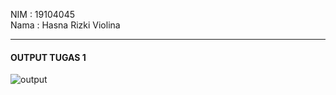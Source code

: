 
NIM  : 19104045<br>
Nama : Hasna Rizki Violina
<hr>
<h4>OUTPUT TUGAS 1</h4>

![output](https://user-images.githubusercontent.com/72425456/138392133-82ef89db-ea5d-4852-9dc3-2292b0f120f4.png)
